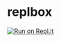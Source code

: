 # replbox

[![Run on Repl.it](https://repl.it/badge/github/replit/replbox)](https://repl.it/github/replit/replbox)
